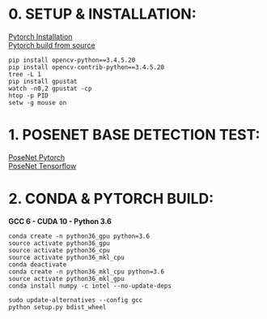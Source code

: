# 0. SETUP & INSTALLATION:  
[Pytorch Installation](https://pytorch.org/#pip-install-pytorch)    
[Pytorch build from source](https://github.com/pytorch/pytorch#from-source)  
```
pip install opencv-python==3.4.5.20
pip install opencv-contrib-python==3.4.5.20
tree -L 1
pip install gpustat
watch -n0,2 gpustat -cp
htop -p PID
setw -g mouse on
```

# 1. POSENET BASE DETECTION TEST:
[PoseNet Pytorch](https://github.com/rwightman/posenet-pytorch)  
[PoseNet Tensorflow](https://github.com/rwightman/posenet-python)  

# 2. CONDA & PYTORCH BUILD:
**GCC 6 - CUDA 10 - Python 3.6**
```
conda create -n python36_gpu python=3.6  
source activate python36_gpu  
source activate python36_cpu
source activate python36_mkl_cpu
conda deactivate  
conda create -n python36_mkl_cpu python=3.6
source activate python36_mkl_gpu   
conda install numpy -c intel --no-update-deps
```
```
sudo update-alternatives --config gcc
python setup.py bdist_wheel
```
